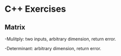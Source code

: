 C++ Exercises
=========================

## Matrix
-Mulitply: two inputs, arbitrary dimension, return error.

-Determinant: arbitrary dimension, return error.
